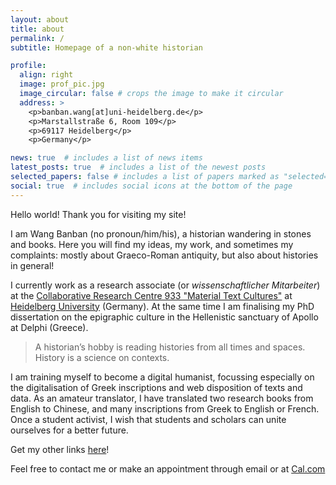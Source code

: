 ```yaml
---
layout: about
title: about
permalink: /
subtitle: Homepage of a non-white historian

profile:
  align: right
  image: prof_pic.jpg
  image_circular: false # crops the image to make it circular
  address: >
    <p>banban.wang[at]uni-heidelberg.de</p>
    <p>Marstallstraße 6, Room 109</p>
    <p>69117 Heidelberg</p>
    <p>Germany</p>

news: true  # includes a list of news items
latest_posts: true  # includes a list of the newest posts
selected_papers: false # includes a list of papers marked as "selected={true}"
social: true  # includes social icons at the bottom of the page
---
```


Hello world! Thank you for visiting my site!

I am Wang Banban (no pronoun/him/his), a historian wandering in stones and books. Here you will find my ideas, my work, and sometimes my complaints: mostly about Graeco-Roman antiquity, but also about histories in general!

I currently work as a research associate (or *wissenschaftlicher Mitarbeiter*) at the [Collaborative Research Centre 933 "Material Text Cultures"](https://www.materiale-textkulturen.org) at <a href='https://www.materiale-textkulturen.de/person.php?n=306'>Heidelberg University</a> (Germany). At the same time I am finalising my PhD dissertation on the epigraphic culture in the Hellenistic sanctuary of Apollo at Delphi (Greece).

> A historian’s hobby is reading histories from all times and spaces.
> History is a science on contexts.

I am training myself to become a digital humanist, focussing especially on the digitalisation of Greek inscriptions and web disposition of texts and data. As an amateur translator, I have translated two research books from English to Chinese, and many inscriptions from Greek to English or French. Once a student activist, I wish that students and scholars can unite ourselves for a better future.

Get my other links [here](https://linkfro.de/Nanimonai404)!

Feel free to contact me or make an appointment through email or at [Cal.com](https://cal.com/nanimonai404)
